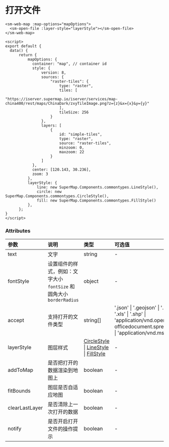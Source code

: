 # 打开文件

<sm-iframe src="https://iclient.supermap.io/examples/component/components_openfile_vue.html"></sm-iframe>

```vue
<sm-web-map :map-options="mapOptions">
  <sm-open-file :layer-style="layerStyle"></sm-open-file>
</sm-web-map>

<script>
export default {
  data() {
      return {
          mapOptions: {
            container: "map", // container id
            style: {
                version: 8,
                sources: {
                    "raster-tiles": {
                        type: "raster",
                        tiles: [
                            "https://iserver.supermap.io/iserver/services/map-china400/rest/maps/ChinaDark/zxyTileImage.png?z={z}&x={x}&y={y}"
                        ],
                        tileSize: 256
                    }
                },
                layers: [
                    {
                        id: "simple-tiles",
                        type: "raster",
                        source: "raster-tiles",
                        minzoom: 0,
                        maxzoom: 22
                    }
                ]
            },
            center: [120.143, 30.236],
            zoom: 3
          },
          layerStyle: {
              line: new SuperMap.Components.commontypes.LineStyle(),
              circle: new SuperMap.Components.commontypes.CircleStyle(),
              fill: new SuperMap.Components.commontypes.FillStyle()
          },
      };
}
</script>
```

### Attributes

| 参数           | 说明                                                                 | 类型                                                                                                                                                                                          | 可选值                                                                                                                                                              | 默认值                                                                                                                                                  |
| :------------- | :------------------------------------------------------------------- | :-------------------------------------------------------------------------------------------------------------------------------------------------------------------------------------------- | :------------------------------------------------------------------------------------------------------------------------------------------------------------------ | :------------------------------------------------------------------------------------------------------------------------------------------------------ |
| text           | 文字                                                                 | string                                                                                                                                                                                        | -                                                                                                                                                                   | '打开文件'                                                                                                                                              |
| fontStyle      | 设置组件的样式，例如：文字大小 `fontSize` 和 圆角大小 `borderRadius` | object                                                                                                                                                                                        | -                                                                                                                                                                   | -                                                                                                                                                       |
| accept         | 支持打开的文件类型                                                   | string[]                                                                                                                                                                                      | '.json' \| '.geojson' \| '.csv' \| '.xlsx' \| '.xls' \| '.shp' \| 'application/vnd.openxmlformats-officedocument.spreadsheetml.sheet' \| 'application/vnd.ms-excel' | ['.json', '.geojson', '.csv', '.xlsx', '.xls', '.shp', 'application/vnd.openxmlformats-officedocument.spreadsheetml.sheet', 'application/vnd.ms-excel'] |
| layerStyle     | 图层样式                                                             | [CircleStyle](/zh/api/common-types/common-types.md#circlestyle) \| [LineStyle](/zh/api/common-types/common-types.md#linestyle) \| [FillStyle](/zh/api/common-types/common-types.md#fillstyle) | -                                                                                                                                                                   | -                                                                                                                                                       |
| addToMap       | 是否把打开的数据渲染到地图上                                         | boolean                                                                                                                                                                                       | -                                                                                                                                                                   | true                                                                                                                                                    |
| fitBounds      | 图层是否自适应地图                                                   | boolean                                                                                                                                                                                       | -                                                                                                                                                                   | true                                                                                                                                                    |
| clearLastLayer | 是否清除上一次打开的数据                                             | boolean                                                                                                                                                                                       | -                                                                                                                                                                   | true                                                                                                                                                    |
| notify         | 是否开启打开文件的操作提示                                           | boolean                                                                                                                                                                                       | -                                                                                                                                                                   | true                                                                                                                                                    |
